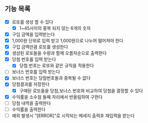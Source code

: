 ## 기능 목록

- [x] 로또를 생성 할 수 있다
  - [x] 1~45사이의 중복 되지 않는 6개의 숫자
- [x] 구입 금액을 입력받는다
- [x] 1,000원 단위로 입력 받고 1,000원으로 나누어 떨어져야 한다
- [x] 구입 금액만큼 로또를 생성한다
- [x] 생성된 로또들을 수량과 함께 오름차순으로 출력한다
- [x] 당첨 번호를 입력 받는다
  - [x] 당첨 번호는 로또와 같은 규칙을 적용한다
- [ ] 보너스 번호를 입력 받는다
- [x] 보너스 번호는 당첨번호들과 중복될 수 없다
- [x] 당첨결과를 저장한다
  - [x] 구매된 로또들을 당첨,보너스 번호와 비교하여 당첨을 결정할 수 있다
- [x] 수익률을 소수점 둘째 자리에서 반올림하여 구한다
- [ ] 당첨 내역을 출력한다
- [ ] 수익률을 출력한다
- [ ] 예외 발생시 "[ERROR]"로 시작되는 메세지 출력후 재입력을 받는다
